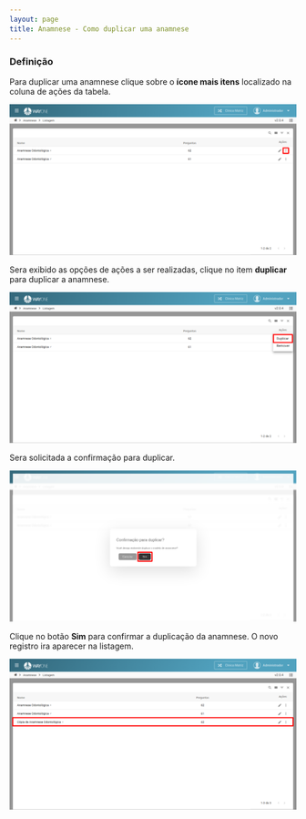 ```yaml
---
layout: page
title: Anamnese - Como duplicar uma anamnese
---
```


### Definição

Para duplicar uma anamnese clique sobre o **ícone mais itens** localizado na coluna de ações da tabela.

<p align="center">
  <img alt="duplicar-anamnese-img-1" src="duplicar-anamnese-img-1.png" width="800">
</p>

Sera exibido as opções de ações a ser realizadas, clique no item **duplicar** para duplicar a anamnese.

<p align="center">
  <img alt="duplicar-anamnese-img-2" src="duplicar-anamnese-img-2.png" width="800">
</p>

Sera solicitada a confirmação para duplicar.

<p align="center">
  <img alt="duplicar-anamnese-img-3" src="duplicar-anamnese-img-3.png" width="800">
</p>

Clique no botão **Sim** para confirmar a duplicação da anamnese. O novo registro ira aparecer na listagem.

<p align="center">
  <img alt="duplicar-anamnese-img-4" src="duplicar-anamnese-img-4.png" width="800">
</p>

